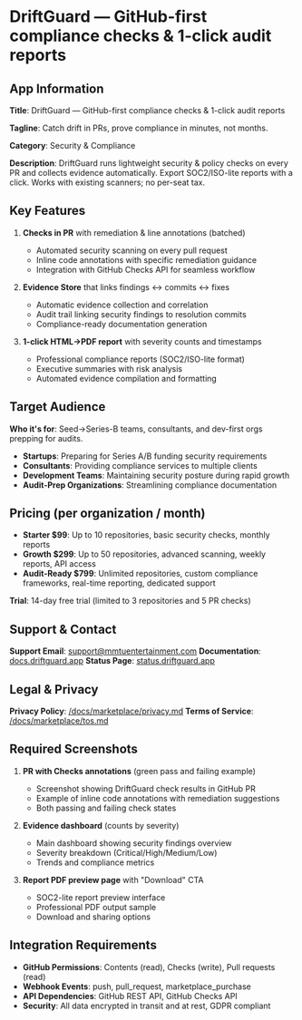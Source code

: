 # DriftGuard — GitHub-first compliance checks & 1-click audit reports

## App Information

**Title**: DriftGuard — GitHub-first compliance checks & 1-click audit reports

**Tagline**: Catch drift in PRs, prove compliance in minutes, not months.

**Category**: Security & Compliance

**Description**: 
DriftGuard runs lightweight security & policy checks on every PR and collects evidence automatically. Export SOC2/ISO-lite reports with a click. Works with existing scanners; no per-seat tax.

## Key Features

1. **Checks in PR** with remediation & line annotations (batched)
   - Automated security scanning on every pull request
   - Inline code annotations with specific remediation guidance
   - Integration with GitHub Checks API for seamless workflow

2. **Evidence Store** that links findings ↔ commits ↔ fixes
   - Automatic evidence collection and correlation
   - Audit trail linking security findings to resolution commits
   - Compliance-ready documentation generation

3. **1-click HTML→PDF report** with severity counts and timestamps
   - Professional compliance reports (SOC2/ISO-lite format)
   - Executive summaries with risk analysis
   - Automated evidence compilation and formatting

## Target Audience

**Who it's for**: Seed→Series-B teams, consultants, and dev-first orgs prepping for audits.

- **Startups**: Preparing for Series A/B funding security requirements
- **Consultants**: Providing compliance services to multiple clients
- **Development Teams**: Maintaining security posture during rapid growth
- **Audit-Prep Organizations**: Streamlining compliance documentation

## Pricing (per organization / month)

- **Starter $99**: Up to 10 repositories, basic security checks, monthly reports
- **Growth $299**: Up to 50 repositories, advanced scanning, weekly reports, API access
- **Audit-Ready $799**: Unlimited repositories, custom compliance frameworks, real-time reporting, dedicated support

**Trial**: 14-day free trial (limited to 3 repositories and 5 PR checks)

## Support & Contact

**Support Email**: [support@mmtuentertainment.com](mailto:support@mmtuentertainment.com)
**Documentation**: [docs.driftguard.app](https://docs.driftguard.app)
**Status Page**: [status.driftguard.app](https://status.driftguard.app)

## Legal & Privacy

**Privacy Policy**: [/docs/marketplace/privacy.md](privacy.md)
**Terms of Service**: [/docs/marketplace/tos.md](tos.md)

## Required Screenshots

1. **PR with Checks annotations** (green pass and failing example)
   - Screenshot showing DriftGuard check results in GitHub PR
   - Example of inline code annotations with remediation suggestions
   - Both passing and failing check states

2. **Evidence dashboard** (counts by severity)
   - Main dashboard showing security findings overview
   - Severity breakdown (Critical/High/Medium/Low)
   - Trends and compliance metrics

3. **Report PDF preview page** with "Download" CTA
   - SOC2-lite report preview interface
   - Professional PDF output sample
   - Download and sharing options

## Integration Requirements

- **GitHub Permissions**: Contents (read), Checks (write), Pull requests (read)
- **Webhook Events**: push, pull_request, marketplace_purchase
- **API Dependencies**: GitHub REST API, GitHub Checks API
- **Security**: All data encrypted in transit and at rest, GDPR compliant